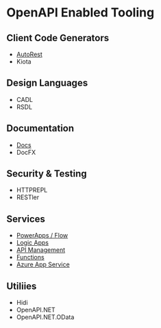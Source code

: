 # OpenAPI Enabled Tooling

## Client Code Generators

- [AutoRest](https://github.com/Azure/AutoRest)
- Kiota

## Design Languages

- CADL
- RSDL

## Documentation

- [Docs](https://docs.microsoft.com)
- DocFX

## Security & Testing

- HTTPREPL
- RESTler

## Services

- [PowerApps / Flow](https://powerapps.microsoft.com/en-us/tutorials/register-custom-api/)
- [Logic Apps](https://docs.microsoft.com/en-us/azure/connectors/connectors-native-http-swagger)
- [API Management](https://docs.microsoft.com/en-us/azure/api-management/api-management-howto-import-api)
- [Functions](https://docs.microsoft.com/en-us/azure/azure-functions/functions-api-definition)
- [Azure App Service](https://docs.microsoft.com/en-us/azure/app-service-api/app-service-api-dotnet-get-started)

## Utiliies

- Hidi
- OpenAPI.NET
- OpenAPI.NET.OData
